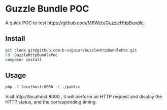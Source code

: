 # Guzzle Bundle POC

A quick POC to test https://github.com/M6Web/GuzzleHttpBundle.

## Install

```bash
git clone git@github.com:b-viguier/GuzzleHttpBundlePoc.git
cd  GuzzleHttpBundlePoc
composer install
```

## Usage
```bash
php -S localhost:8000 -t ./public
```

Visit http://localhost:8000 , it will perform an HTTP request and display the HTTP status, and the corresponding timing.

